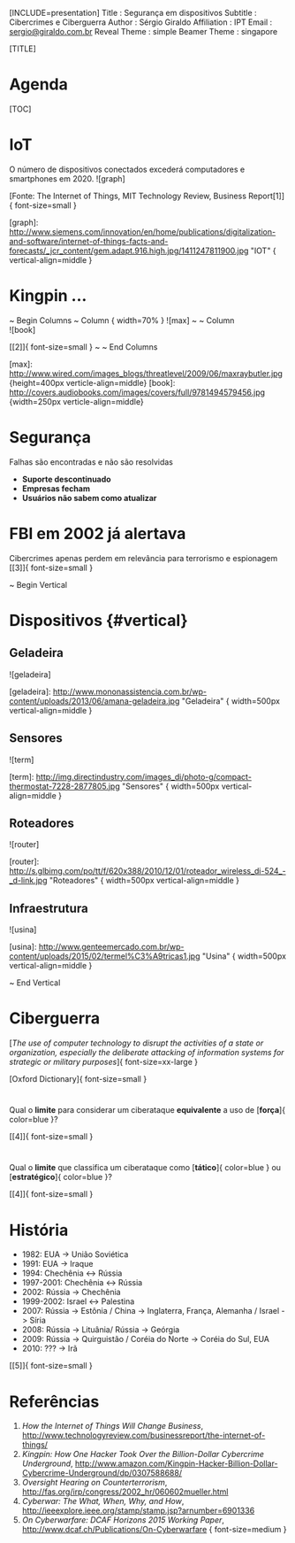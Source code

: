 [INCLUDE=presentation]
Title         : Segurança em dispositivos
Subtitle      : Cibercrimes e Ciberguerra
Author        : Sérgio Giraldo
Affiliation   : IPT
Email         : sergio@giraldo.com.br
Reveal Theme  : simple
Beamer Theme  : singapore

[TITLE]

# Agenda

[TOC]

# IoT

O número de dispositivos conectados excederá computadores e smartphones em 2020.
![graph]

[Fonte: The Internet of Things, MIT Technology Review, Business Report\[1\]]{ font-size=small } 

[graph]: http://www.siemens.com/innovation/en/home/publications/digitalization-and-software/internet-of-things-facts-and-forecasts/_jcr_content/gem.adapt.916.high.jpg/1411247811900.jpg "IOT" { vertical-align=middle }

# Kingpin ...

~ Begin Columns
~ Column { width=70% }
![max]
~
~ Column  
![book]

[\[2\]]{ font-size=small } 
~
~ End Columns

[max]: http://www.wired.com/images_blogs/threatlevel/2009/06/maxraybutler.jpg {height=400px verticle-align=middle}
[book]: http://covers.audiobooks.com/images/covers/full/9781494579456.jpg {width=250px verticle-align=middle}

# Segurança

Falhas são encontradas e não são resolvidas 

* **Suporte descontinuado**
* **Empresas fecham**
* **Usuários não sabem como atualizar**   

# FBI em 2002 já alertava

Cibercrimes apenas perdem em relevância para terrorismo e espionagem [\[3\]]{ font-size=small }

~ Begin Vertical

# Dispositivos {#vertical}

## Geladeira

![geladeira]

[geladeira]: http://www.mononassistencia.com.br/wp-content/uploads/2013/06/amana-geladeira.jpg "Geladeira" { width=500px vertical-align=middle }

## Sensores

![term]

[term]: http://img.directindustry.com/images_di/photo-g/compact-thermostat-7228-2877805.jpg "Sensores" { width=500px vertical-align=middle }

## Roteadores

![router]

[router]: http://s.glbimg.com/po/tt/f/620x388/2010/12/01/roteador_wireless_di-524_-_d-link.jpg "Roteadores" { width=500px vertical-align=middle }

## Infraestrutura 

![usina]

[usina]: http://www.genteemercado.com.br/wp-content/uploads/2015/02/termel%C3%A9tricas1.jpg "Usina" { width=500px vertical-align=middle }


~ End Vertical

# Ciberguerra

[_The use of computer technology to disrupt the activities of a state or organization, especially the deliberate attacking of information systems for strategic or military purposes_]{ font-size=xx-large }

[Oxford Dictionary]{ font-size=small }

# 

Qual o **limite** para considerar um ciberataque **equivalente** a uso de [**força**]{ color=blue }?

[\[4\]]{ font-size=small }

# 

Qual o **limite** que classifica um ciberataque como [**tático**]{ color=blue } ou [**estratégico**]{ color=blue }?

[\[4\]]{ font-size=small }

# História

+ 1982: EUA -> União Soviética
+ 1991: EUA -> Iraque
+ 1994: Chechênia <-> Rússia
+ 1997-2001: Chechênia <-> Rússia
+ 2002: Rússia -> Chechênia
+ 1999-2002: Israel <-> Palestina
+ 2007: Rússia -> Estônia / China -> Inglaterra, França, Alemanha / Israel -> Síria
+ 2008: Rússia -> Lituânia/ Rússia -> Geórgia
+ 2009: Rússia -> Quirguistão / Coréia do Norte -> Coréia do Sul, EUA
+ 2010: ??? -> Irã

[\[5\]]{ font-size=small }

# Referências

1. *How the Internet of Things Will Change Business*, http://www.technologyreview.com/businessreport/the-internet-of-things/ 
2. *Kingpin: How One Hacker Took Over the Billion-Dollar Cybercrime Underground*, http://www.amazon.com/Kingpin-Hacker-Billion-Dollar-Cybercrime-Underground/dp/0307588688/
3. *Oversight Hearing on Counterterrorism*, http://fas.org/irp/congress/2002_hr/060602mueller.html
4. *Cyberwar: The What, When, Why, and How*, http://ieeexplore.ieee.org/stamp/stamp.jsp?arnumber=6901336
5. *On Cyberwarfare: DCAF Horizons 2015 Working Paper*, http://www.dcaf.ch/Publications/On-Cyberwarfare
{ font-size=medium }

